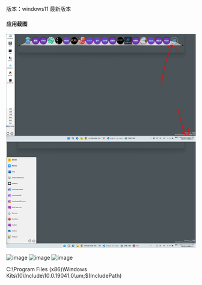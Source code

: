 版本：windows11 最新版本



#### 应用截图
![image](https://github.com/msfm2018/WinBarDock/blob/v7.4/image/new.png)
![image](https://github.com/msfm2018/WinBarDock/blob/v7.4/image/start.png)

![image](https://github.com/msfm2018/win_mac_tool/blob/v2.2/b.png)
![image](https://github.com/msfm2018/win_mac_tool/blob/v2.2/a.png)
![image](https://github.com/msfm2018/win_mac_tool/blob/v2.2/c.png)




C:\Program Files (x86)\Windows Kits\10\Include\10.0.19041.0\um;$(IncludePath)